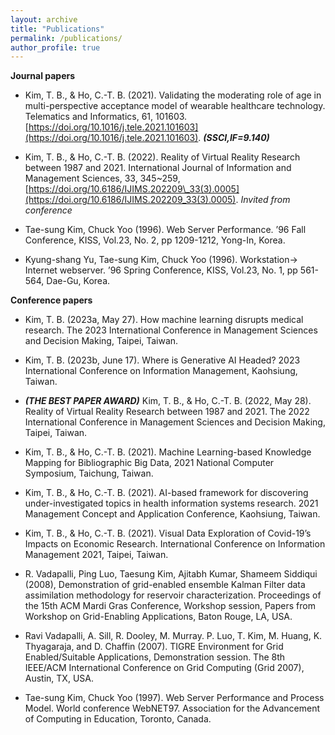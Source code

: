 ```yaml
---
layout: archive
title: "Publications"
permalink: /publications/
author_profile: true
---
```


__Journal papers__

- Kim, T. B., & Ho, C.-T. B. (2021). Validating the moderating role of age in multi-perspective acceptance model of wearable healthcare technology. Telematics and Informatics, 61, 101603. [https://doi.org/10.1016/j.tele.2021.101603](https://doi.org/10.1016/j.tele.2021.101603). __*(SSCI,IF=9.140)*__ 

- Kim, T. B., & Ho, C.-T. B. (2022). Reality of Virtual Reality Research between 1987 and 2021. International Journal of Information and Management Sciences, 33, 345~259, [https://doi.org/10.6186/IJIMS.202209\_33(3).0005](https://doi.org/10.6186/IJIMS.202209_33(3).0005). _Invited from conference_

- Tae-sung Kim, Chuck Yoo (1996). Web Server Performance. ’96 Fall Conference, KISS, Vol.23, No. 2, pp 1209-1212, Yong-In, Korea.

- Kyung-shang Yu, Tae-sung Kim, Chuck Yoo (1996). Workstation-> Internet webserver. ’96 Spring Conference, KISS, Vol.23, No. 1, pp 561-564, Dae-Gu, Korea.

__Conference papers__

- Kim, T. B. (2023a, May 27). How machine learning disrupts medical research. The 2023 International Conference in Management Sciences and Decision Making, Taipei, Taiwan.

- Kim, T. B. (2023b, June 17). Where is Generative AI Headed? 2023 International Conference on Information Management, Kaohsiung, Taiwan.
  
- __*(THE BEST PAPER AWARD)*__ Kim, T. B., & Ho, C.-T. B. (2022, May 28). Reality of Virtual Reality Research between 1987 and 2021. The 2022 International Conference in Management Sciences and Decision Making, Taipei, Taiwan.

- Kim, T. B., & Ho, C.-T. B. (2021). Machine Learning-based Knowledge Mapping for Bibliographic Big Data, 2021 National Computer Symposium, Taichung, Taiwan.

- Kim, T. B., & Ho, C.-T. B. (2021). AI-based framework for discovering under-investigated topics in health information systems research. 2021 Management Concept and Application Conference, Kaohsiung, Taiwan.

- Kim, T. B., & Ho, C.-T. B. (2021). Visual Data Exploration of Covid-19’s Impacts on Economic Research. International Conference on Information Management 2021, Taipei, Taiwan.

- R. Vadapalli, Ping Luo, Taesung Kim, Ajitabh Kumar, Shameem Siddiqui (2008), Demonstration of grid-enabled ensemble Kalman Filter data assimilation methodology for reservoir characterization. Proceedings of the 15th ACM Mardi Gras Conference, Workshop session, Papers from Workshop on Grid-Enabling Applications, Baton Rouge, LA, USA.

- Ravi Vadapalli, A. Sill, R. Dooley, M. Murray. P. Luo, T. Kim, M. Huang, K. Thyagaraja, and D. Chaffin (2007). TIGRE Environment for Grid Enabled/Suitable Applications, Demonstration session. The 8th IEEE/ACM International Conference on Grid Computing (Grid 2007), Austin, TX, USA.

- Tae-sung Kim, Chuck Yoo (1997). Web Server Performance and Process Model. World conference WebNET97. Association for the Advancement of Computing in Education, Toronto, Canada.



<!-- {% if author.googlescholar %}
  You can also find my articles on <u><a href="{{author.googlescholar}}">my Google Scholar profile</a>.</u>
{% endif %}

{% include base_path %}

{% for post in site.publications reversed %}
  {% include archive-single.html %}
{% endfor %} -->
